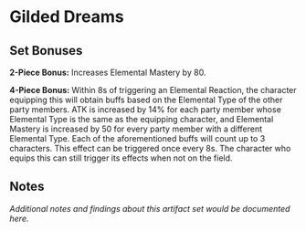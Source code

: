 # Gilded Dreams

## Set Bonuses

**2-Piece Bonus:** Increases Elemental Mastery by 80.

**4-Piece Bonus:** Within 8s of triggering an Elemental Reaction, the character equipping this will obtain buffs based on the Elemental Type of the other party members. ATK is increased by 14% for each party member whose Elemental Type is the same as the equipping character, and Elemental Mastery is increased by 50 for every party member with a different Elemental Type. Each of the aforementioned buffs will count up to 3 characters. This effect can be triggered once every 8s. The character who equips this can still trigger its effects when not on the field.

## Notes

*Additional notes and findings about this artifact set would be documented here.*

